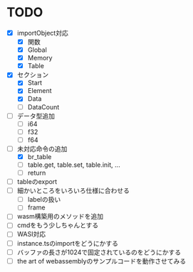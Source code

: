 # TODO

- [x] importObject対応
  - [x] 関数
  - [x] Global
  - [x] Memory
  - [x] Table
- [x] セクション
  - [x] Start
  - [x] Element
  - [x] Data
  - [ ] DataCount
- [ ] データ型追加
  - [ ] i64
  - [ ] f32
  - [ ] f64
- [ ] 未対応命令の追加
  - [x] br_table
  - [ ] table.get, table.set, table.init, ...
  - [ ] return
- [ ] tableのexport
- [ ] 細かいところをいろいろ仕様に合わせる
  - [ ] labelの扱い
  - [ ] frame
- [ ] wasm構築用のメソッドを追加
- [ ] cmdをもう少しちゃんとする
- [ ] WASI対応
- [ ] instance.tsのimportをどうにかする
- [ ] バッファの長さが1024で固定されているのをどうにかする
- [ ] the art of webassemblyのサンプルコードを動作させてみる
